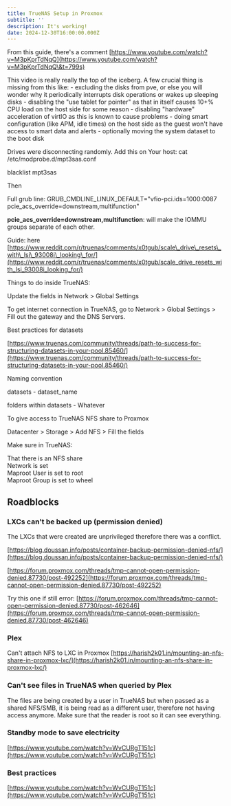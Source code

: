 ```yaml
---
title: TrueNAS Setup in Proxmox
subtitle: ''
description: It's working!
date: 2024-12-30T16:00:00.000Z
---
```


From this guide, there's a comment [https://www.youtube.com/watch?v=M3pKprTdNqQ](https://www.youtube.com/watch?v=M3pKprTdNqQ\&t=799s)

This video is really really the top of the iceberg. A few crucial thing is missing from this like:
\- excluding the disks from pve, or else you will wonder why it periodically interrupts disk operations or wakes up sleeping disks
\- disabling the "use tablet for pointer" as that in itself causes 10+% CPU load on the host side for some reason
\- disabling "hardware" acceleration of virtIO as this is known to cause problems
\- doing smart configuration (like APM, idle times) on the host side as the guest won't have access to smart data and alerts
\- optionally moving the system dataset to the boot disk

Drives were disconnecting randomly. Add this on Your host: cat /etc/modprobe.d/mpt3sas.conf

blacklist mpt3sas

Then

Full grub line: GRUB\_CMDLINE\_LINUX\_DEFAULT="vfio-pci.ids=1000:0087 pcie\_acs\_override=downstream,multifunction"

**pcie\_acs\_override=downstream,multifunction**: will make the IOMMU groups separate of each other.

Guide: here [https://www.reddit.com/r/truenas/comments/x0tgub/scale\_drive\_resets\_with\_lsi\_93008i\_looking\_for/](https://www.reddit.com/r/truenas/comments/x0tgub/scale_drive_resets_with_lsi_93008i_looking_for/)

Things to do inside TrueNAS:

Update the fields in Network > Global Settings

To get internet connection in TrueNAS, go to Network > Global Settings > Fill out the gateway and the DNS Servers.

Best practices for datasets

[https://www.truenas.com/community/threads/path-to-success-for-structuring-datasets-in-your-pool.85460/](https://www.truenas.com/community/threads/path-to-success-for-structuring-datasets-in-your-pool.85460/)

Naming convention

datasets - dataset\_name

folders within datasets - Whatever

To give access to TrueNAS NFS share to Proxmox

Datacenter > Storage > Add NFS > Fill the fields

Make sure in TrueNAS:

That there is an NFS share\
Network is set\
Maproot User is set to root\
Maproot Group is set to wheel

## Roadblocks

### LXCs can't be backed up (permission denied)

The LXCs that were created are unprivileged therefore there was a conflict.

[https://blog.doussan.info/posts/container-backup-permission-denied-nfs/](https://blog.doussan.info/posts/container-backup-permission-denied-nfs/)

[https://forum.proxmox.com/threads/tmp-cannot-open-permission-denied.87730/post-492252](https://forum.proxmox.com/threads/tmp-cannot-open-permission-denied.87730/post-492252)

Try this one if still error: [https://forum.proxmox.com/threads/tmp-cannot-open-permission-denied.87730/post-462646](https://forum.proxmox.com/threads/tmp-cannot-open-permission-denied.87730/post-462646)

### Plex

Can't attach NFS to LXC in Proxmox [https://harish2k01.in/mounting-an-nfs-share-in-proxmox-lxc/](https://harish2k01.in/mounting-an-nfs-share-in-proxmox-lxc/)

### Can't see files in TrueNAS when queried by Plex

The files are being created by a user in TrueNAS but when passed as a shared NFS/SMB, it is being read as a different user, therefore not having access anymore. Make sure that the reader is root so it can see everything.

### Standby mode to save electricity

[https://www.youtube.com/watch?v=WvCURgT151c](https://www.youtube.com/watch?v=WvCURgT151c)

### Best practices

[https://www.youtube.com/watch?v=WvCURgT151c](https://www.youtube.com/watch?v=WvCURgT151c)
